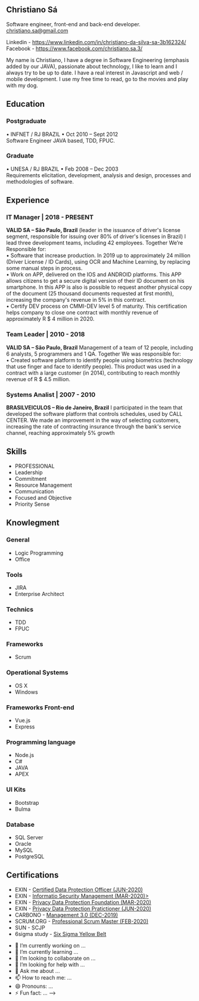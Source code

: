 ## Christiano Sá
Software engineer, front-end and back-end developer.
christiano.sa@gmail.com

Linkedin - https://www.linkedin.com/in/christiano-da-silva-sa-3b162324/ <br>
Facebook - https://www.facebook.com/christiano.sa.3/

My name is Christiano, I have a degree in Software Engineering (emphasis added by our JAVA), 
passionate about technology, I like to learn and I always try to be up to date. I have a 
real interest in Javascript and web / mobile development. I use my free time to read, go 
to the movies and play with my dog. 

## Education 
### Postgraduate
•	INFNET / RJ BRAZIL
•	Oct 2010 – Sept 2012 <br>
Software Engineer JAVA based, TDD, FPUC.

### Graduate
•	UNESA / RJ BRAZIL
•	Feb 2008 – Dec 2003 <br>
Requirements elicitation, development, analysis and design, processes and methodologies of software.

## Experience
### IT Manager | 2018 - PRESENT
<b>VALID SA – São Paulo, Brazil</b>
(leader in the issuance of driver's license segment, responsible for issuing over 80% of driver's licenses in Brazil)
I lead three development teams, including 42 employees. Together We’re Responsible for: <br>
•	Software that increase production. In 2019 up to approximately 24 million (Driver License / ID Cards), using OCR and Machine Learning, by replacing some manual steps in process. <br>
•	Work on APP, delivered on the IOS and ANDROID platforms. This APP allows citizens to get a secure digital version of their ID document on his smartphone. In this APP is also is possible to request another physical copy of the document (25 thousand documents requested at first month), increasing the company's revenue in 5% in this contract. <br>
•	Certify DEV process on CMMI-DEV level 5 of maturity. This certification helps company to close one contract with monthly revenue of approximately R $ 4 million in 2020. <br>

### Team Leader | 2010 - 2018
<b>VALID SA – São Paulo, Brazil</b>
Management of a team of 12 people, including 6 analysts, 5 programmers and 1 QA. Together We was responsible for: <br>
•	Created software platform to identify people using biometrics (technology that use finger and face to identify people). This product was used in a contract with a large customer (in 2014), contributing to reach monthly revenue of R $ 4.5 million. <br>

### Systems Analist | 2007 - 2010
<b>BRASILVEICULOS – Rio de Janeiro, Brazil</b>
I participated in the team that developed the software platform that controls schedules, used by CALL CENTER. We made an improvement in the way of selecting customers, increasing the rate of contracting insurance through the bank's service channel, reaching approximately 5% growth


## Skills
* PROFESSIONAL
*	Leadership
*	Commitment 
*	Resource Management
*	Communication
*	Focused and Objective
*	Priority Sense


## Knowlegment

### General
* Logic Programming
* Office

### Tools
*	JIRA
*	Enterprise Architect

### Technics
* TDD
* FPUC

### Frameworks
* Scrum

### Operational Systems
* OS X
* Windows

### Frameworks Front-end
* Vue.js
* Express

### Programming language
* Node.js
* C#
* JAVA
* APEX

### UI Kits
* Bootstrap
* Bulma

### Database
* SQL Server
* Oracle
* MySQL
* PostgreSQL

## Certifications
* EXIN - <a href="https://github.com/christianosa/curriculo/blob/master/certificados/EXIN%20-%20DPO.pdf">Certified Data Protection Officer (JUN-2020)</a>
* EXIN - <a href="https://github.com/christianosa/curriculo/blob/master/certificados/EXIN%20-%20ISFS.pdf"> Informatio Security Management (MAR-2020)></a>
* EXIN - <a href="https://github.com/christianosa/curriculo/blob/master/certificados/EXIN%20-%20PDPF.pdf"> Privacy Data Protection Foundation (MAR-2020) </a>
* EXIN - <a href="https://github.com/christianosa/curriculo/blob/master/certificados/EXIN%20-%20PDPP.pdf"> Privacy Data Protection Pratictioner (JUN-2020)</a>
* CARBONO - <a href="https://github.com/christianosa/curriculo/blob/master/certificados/Management3.0.pdf"> Management 3.0 (DEC-2019)</a>
* SCRUM.ORG - <a href="https://github.com/christianosa/curriculo/blob/master/certificados/PSM%20I.pdf">Professional Scrum Master (FEB-2020)</a>
* SUN - SCJP
* 6sigma study - <a href="https://github.com/christianosa/curriculo/blob/master/certificados/6sigmastudy%20-%20yellow%20belt.pdf">Six Sigma Yellow Belt</a>


- 🔭 I’m currently working on ...
- 🌱 I’m currently learning ...
- 👯 I’m looking to collaborate on ...
- 🤔 I’m looking for help with ...
- 💬 Ask me about ...
- 📫 How to reach me: ...
- 😄 Pronouns: ...
- ⚡ Fun fact: ...
-->
